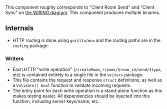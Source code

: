 This component roughly corresponds to "Client Room Send" and "Client Sync"
on [the WIRING diagram](https://github.com/antinvestor/matrix/blob/master/WIRING.md).
This component produces multiple binaries.

## Internals

- HTTP routing is done using `gorilla/mux` and the routing paths are in the `routing` package.

### Writers

- Each HTTP "write operation" (`/createRoom`, `/rooms/$room_id/send/$type`, etc) is contained entirely to a single file
  in the `writers` package.
- This file contains the request and response `struct` definitions, as well as a `Validate() bool` function to validate
  incoming requests.
- The entry point for each write operation is a stand-alone function as this makes testing easier. All dependencies
  should be injected into this function, including server keys/name, etc.
